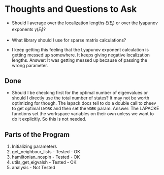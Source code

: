 # Thoughts and Questions to Ask

- Should I average over the localization lengths
    $ξ(E_i)$ or over the lyapunov exponents $γ(E_i)$?

- What library should I use for sparse matrix 
    calculations?

- I keep getting this feeling that the Lyapunov
    exponent calculation is getting messed up
    somewhere. It keeps giving negative localization
    lengths. Answer: It was getting messed up because
    of passing the wrong parameter.

## Done

- Should I be checking first for the optimal number of
    eigenvalues or should I directly use the total number
    of states? It may not be worth optimizing for though.
    The lapack docs tell to do a double call to zheev
    to get optimal `LWORK` and then set the `WORK` param.
    Answer: The LAPACKE functions set the workspace
    variables on their own unless we want to do it
    explicitly. So this is not needed.


## Parts of the Program

1. Initializing parameters
2. get_neighbour_lists - Tested - OK
3. hamiltonian_nospin - Tested - OK
4. utils_get_eigvalsh - Tested - OK
5. analysis - Not Tested
